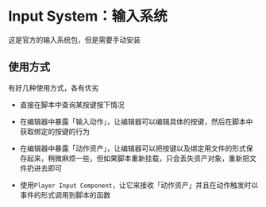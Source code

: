 # Input System：输入系统
<p id="fxEL4kJ8BF6VCdmK1R7rVr">

这是官方的输入系统包，但是需要手动安装

</p>

<p id="85g4Ut5qum74XM7wRwhTwi">

## 使用方式

</p>

<p id="4wo14dPPoqdrCxoc4jfzHJ">

有好几种使用方式，各有优劣

</p>

- 直接在脚本中查询某按键按下情况

- 在编辑器中暴露「输入动作」，让编辑器可以编辑具体的按键，然后在脚本中获取绑定的按键的行为

- 在编辑器中暴露「动作资产」，让编辑器可以把按键以及绑定用文件的形式保存起来，稍微麻烦一些，但如果脚本重新挂载，只会丢失资产对象，重新把文件扔进去即可

- 使用`Player Input Component`，让它来接收「动作资产」并且在动作触发时以事件的形式调用到脚本的函数

<p id="5d9A8jxNaGHxFoZGDn6iXJ">



</p>
